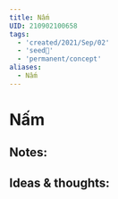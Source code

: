 ```yaml
---
title: Nấm
UID: 210902100658
tags:
  - 'created/2021/Sep/02'
  - 'seed🥜'
  - 'permanent/concept'
aliases:
  - Nấm
---
```

# Nấm

## Notes:


## Ideas & thoughts:
